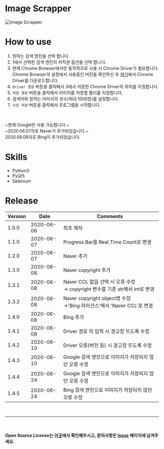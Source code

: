 # Image Scrapper
![Image Scrapper](Image_Scrapper.gif)

# How to use
1. 원하는 검색 엔진을 선택 합니다.
2. 1에서 선택한 검색 엔진의 저작권 옵션을 선택 합니다.
3. 현재 Chrome Browser에서만 동작하므로 사용 시 Chrome Driver가 필요합니다.  
   Chrome Browser의 설정에서 사용중인 버전을 확인하신 후 [여기](https://chromedriver.chromium.org/downloads)에서 Chrome Driver를 다운로드합니다.
4. `driver 경로` 버튼을 클릭해서 3에서 저장한 Chrome Driver의 위치를 지정합니다.
5. `저장 경로` 버튼을 클릭해서 이미지를 저장할 폴더를 지정합니다.
6. 검색어와 원하는 이미지의 갯수(최대 1000장)를 설정합니다.
7. `사진 저장` 버튼을 클릭해서 프로그램을 시작합니다.

<br>

~현재 Google만 사용 가능합니다.~  
~2020.06.07자로 Naver가 추가되었습니다.~  
2020.06.08자로 Bing이 추가되었습니다.

# Skills
- Python3
- PyQt5
- Selenium

# Release  
|Version|Date|Comments|
|---|---|---|
|1.0.0|2020-06-06|최초 제작|
|1.1.0|2020-06-07|Progress Bar를 Real Time Count로 변경|
|1.2.0|2020-06-07|Naver 추가|
|1.3.0|2020-06-08|Naver copyright 추가|
|1.3.1|2020-06-08|Naver CCL 없음 선택 시 오류 수정<br>→ copyright 변수를 기존 str에서 int로 변경|
|1.3.2|2020-06-08|Naver copyright object명 수정<br>→'Bing 라이선스'에서 'Naver CCL'로 변경|
|1.4.0|2020-06-08|Bing 추가|
|1.4.1|2020-06-08|Driver 경로 미 입력 시 경고창 뜨도록 수정|
|1.4.2|2020-06-10|Driver 오류(버전 등) 시 경고창 뜨도록 수정|
|1.4.3|2020-06-10|Google 검색 엔진으로 이미지가 저장되지 않던 오류 수정|
|1.4.4|2020-06-24|Google 검색 엔진으로 이미지가 저장되지 않던 오류 수정|
|1.4.5|2020-06-24|Bing 검색 엔진으로 이미지가 저장되지 않던 오류 수정|

<br>

---
  
<br>

#### Open Source License는 [이곳](NOTICE.md)에서 확인해주시고, 문의사항은 [Issue](https://github.com/IllIIIllll/image-scrapper/issues) 페이지에 남겨주세요.

